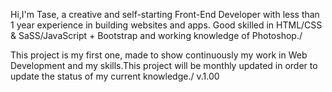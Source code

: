 Hi,I'm Tase, a creative and self-starting Front-End Developer with less than 1 year experience in building websites and apps. Good skilled in HTML/CSS & SaSS/JavaScript + Bootstrap and working knowledge of Photoshop./

This project is my first one, made to show continuously my work in Web Development and my skills.This project will be monthly updated in order to update the status of my current knowledge./
v.1.00
